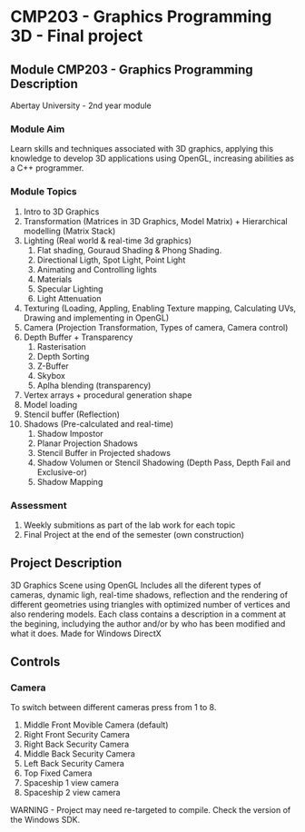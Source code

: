 # CMP203 - Graphics Programming 3D - Final project

## Module CMP203 - Graphics Programming Description
Abertay University - 2nd year module

### Module Aim
Learn skills and techniques associated with 3D graphics, applying this knowledge to develop 3D applications using OpenGL, increasing abilities as a C++ programmer.

### Module Topics
1. Intro to 3D Graphics
2. Transformation (Matrices in 3D Graphics, Model Matrix) + Hierarchical modelling (Matrix Stack)
3. Lighting (Real world & real-time 3d graphics)
   1. Flat shading, Gouraud Shading & Phong Shading.
   2. Directional Ligth, Spot Light, Point Light
   3. Animating and Controlling lights
   4. Materials
   5. Specular Lighting
   6. Light Attenuation
5. Texturing (Loading, Appling, Enabling Texture mapping, Calculating UVs, Drawing and implementing in OpenGL)
6. Camera (Projection Transformation, Types of camera,  Camera control)
7. Depth Buffer + Transparency
   1. Rasterisation
   2. Depth Sorting
   3. Z-Buffer
   4. Skybox
   5. Aplha blending (transparency)
9. Vertex arrays + procedural generation shape
11. Model loading
12. Stencil buffer (Reflection)
13. Shadows (Pre-calculated and real-time)
    1. Shadow Impostor
    2. Planar Projection Shadows
    3. Stencil Buffer in Projected shadows
    4. Shadow Volumen or Stencil Shadowing (Depth Pass, Depth Fail and Exclusive-or)
    5. Shadow Mapping
       
### Assessment
1. Weekly submitions as part of the lab work for each topic
2. Final Project at the end of the semester (own construction)

## Project Description

3D Graphics Scene using OpenGL
Includes all the diferent types of cameras, dynamic ligh, real-time shadows, reflection and the rendering of different geometries using triangles with optimized number of vertices and also rendering models.
Each class contains a description in a comment at the begining, includying the author and/or by who has been modified and what it does.
Made for Windows DirectX

## Controls

### Camera

To switch between different cameras press from 1 to 8.
1. Middle Front Movible Camera (default)
2. Right Front Security Camera
3. Right Back Security Camera
4. Middle Back Security Camera
5. Left Back Security Camera
6. Top Fixed Camera
7. Spaceship 1 view camera
8. Spaceship 2 view camera

WARNING - Project may need re-targeted to compile. Check the version of the Windows SDK.

